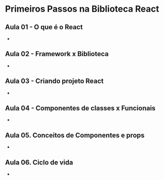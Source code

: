 # Primeiros Passos na Biblioteca React

## Aula 01 - O que é o React
* [](#)

## Aula 02 - Framework x Biblioteca
* [](#)

## Aula 03 - Criando projeto React
* [](#)

## Aula 04 - Componentes de classes x Funcionais
* [](#)

## Aula 05. Conceitos de Componentes e props
* [](#)

## Aula 06. Ciclo de vida
* [](#)